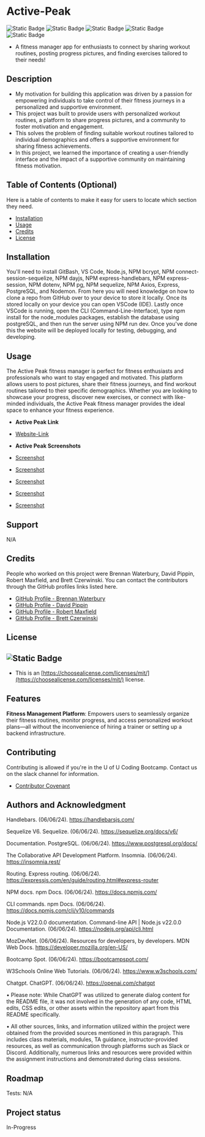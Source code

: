 # Active-Peak
![Static Badge](https://img.shields.io/badge/JavaScript-(50%25)-yellow)
![Static Badge](https://img.shields.io/badge/Handlebars-(25%25)-orange)
![Static Badge](https://img.shields.io/badge/CSS-(10%25)-blue)
![Static Badge](https://img.shields.io/badge/SQL-(10%25)-lightblue)
![Static Badge](https://img.shields.io/badge/JSON-(5%25)-purple)

- A fitness manager app for enthusiasts to connect by sharing workout routines, posting progress pictures, and finding exercises tailored to their needs!

## Description

- My motivation for building this application was driven by a passion for empowering individuals to take control of their fitness journeys in a personalized and supportive environment.
- This project was built to provide users with personalized workout routines, a platform to share progress pictures, and a community to foster motivation and engagement.
- This solves the problem of finding suitable workout routines tailored to individual demographics and offers a supportive environment for sharing fitness achievements.
- In this project, we learned the importance of creating a user-friendly interface and the impact of a supportive community on maintaining fitness motivation.

## Table of Contents (Optional)

Here is a table of contents to make it easy for users to locate which section they need.

- [Installation](#installation)
- [Usage](#usage)
- [Credits](#credits)
- [License](#license)

## Installation

You'll need to install GitBash, VS Code, Node.js, NPM bcrypt, NPM connect-session-sequelize, NPM dayjs, NPM express-handlebars, NPM express-session, NPM dotenv, NPM pg, NPM sequelize, NPM Axios, Express, PostgreSQL, and Nodemon. From here you will need knowledge on how to clone a repo from GitHub over to your device to store it locally. Once its stored locally on your device you can open VSCode (IDE). Lastly once VSCode is running, open the CLI (Command-Line-Interface), type npm install for the node_modules packages, establish the database using postgreSQL, and then run the server using NPM run dev. Once you've done this the website will be deployed locally for testing, debugging, and developing.

## Usage

The Active Peak fitness manager is perfect for fitness enthusiasts and professionals who want to stay engaged and motivated. This platform allows users to post pictures, share their fitness journeys, and find workout routines tailored to their specific demographics. Whether you are looking to showcase your progress, discover new exercises, or connect with like-minded individuals, the Active Peak fitness manager provides the ideal space to enhance your fitness experience.

- <strong>Active Peak Link</strong>

- [Website-Link](N/A)

- <strong>Active Peak Screenshots</strong>

- [Screenshot](N/A)
- [Screenshot](N/A)
- [Screenshot](N/A)
- [Screenshot](N/A)
- [Screenshot](N/A)

## Support

N/A

## Credits

People who worked on this project were Brennan Waterbury, David Pippin, Robert Maxfield, and Brett Czerwinski. You can contact the contributors through the GitHub profiles links listed here.
- <a href="https://github.com/bwater47" alt="GitHub Link">GitHub Profile - Brennan Waterbury</a>
- <a href="https://github.com/dpippin09" alt="GitHub Link">GitHub Profile - David Pippin</a>
- <a href="https://github.com/grawrb" alt="GitHub Link">GitHub Profile - Robert Maxfield</a>
- <a href="https://github.com/Bcz25" alt="GitHub Link">GitHub Profile - Brett Czerwinski</a>

## License
![Static Badge](https://img.shields.io/badge/MIT-License-Blue)
- 
- This is an [https://choosealicense.com/licenses/mit/](https://choosealicense.com/licenses/mit/) license.

## Features

<strong>Fitness Management Platform</strong>: Empowers users to seamlessly organize their fitness routines, monitor progress, and access personalized workout plans—all without the inconvenience of hiring a trainer or setting up a backend infrastructure.

## Contributing

Contributing is allowed if you're in the U of U Coding Bootcamp. Contact us on the slack channel for information. 
- [Contributor Covenant](https://www.contributor-covenant.org/)

## Authors and Acknowledgment

Handlebars. (06/06/24). https://handlebarsjs.com/ 

Sequelize V6. Sequelize. (06/06/24). https://sequelize.org/docs/v6/ 

Documentation. PostgreSQL. (06/06/24). https://www.postgresql.org/docs/ 

The Collaborative API Development Platform. Insomnia. (06/06/24). https://insomnia.rest/ 

Routing. Express routing. (06/06/24). https://expressjs.com/en/guide/routing.html#express-router 

NPM docs. npm Docs. (06/06/24). https://docs.npmjs.com/ 

CLI commands. npm Docs. (06/06/24). https://docs.npmjs.com/cli/v10/commands

Node.js V22.0.0 documentation. Command-line API | Node.js v22.0.0 Documentation. (06/06/24). https://nodejs.org/api/cli.html

MozDevNet. (06/06/24). Resources for developers, by developers. MDN Web Docs. https://developer.mozilla.org/en-US/ 

Bootcamp Spot. (06/06/24). https://bootcampspot.com/

W3Schools Online Web Tutorials. (06/06/24). https://www.w3schools.com/

Chatgpt. ChatGPT. (06/06/24). https://openai.com/chatgpt

• Please note: While ChatGPT was utilized to generate dialog content for the README file, it was not involved in the generation of any code, HTML edits, CSS edits, or other assets within the repository apart from this README specifically.

• All other sources, links, and information utilized within the project were obtained from the provided sources mentioned in this paragraph. This includes class materials, modules, TA guidance, instructor-provided resources, as well as communication through platforms such as Slack or Discord. Additionally, numerous links and resources were provided within the assignment instructions and demonstrated during class sessions.

## Roadmap

Tests: N/A

## Project status

In-Progress